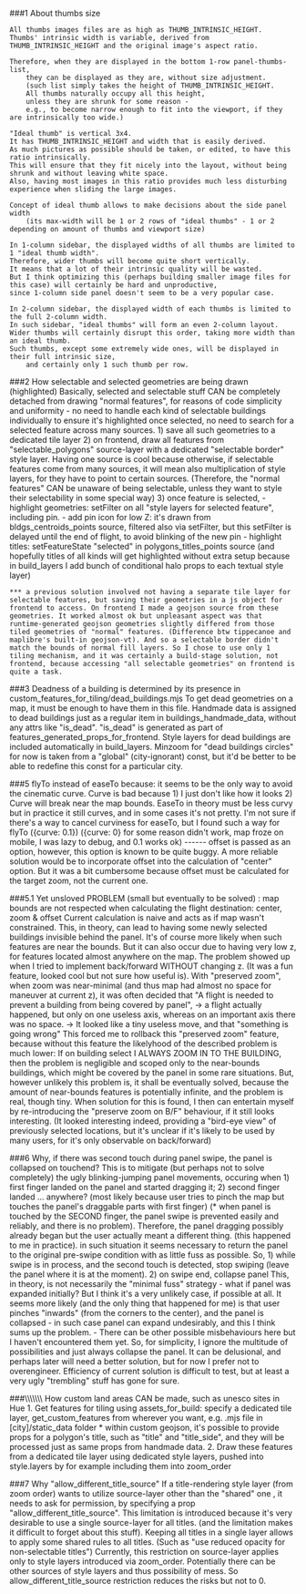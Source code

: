 ###1 About thumbs size

    All thumbs images files are as high as THUMB_INTRINSIC_HEIGHT.
    Thumbs' intrinsic width is variable, derived from THUMB_INTRINSIC_HEIGHT and the original image's aspect ratio.

    Therefore, when they are displayed in the bottom 1-row panel-thumbs-list,
        they can be displayed as they are, without size adjustment.
        (such list simply takes the height of THUMB_INTRINSIC_HEIGHT.
        All thumbs naturally occupy all this height,
        unless they are shrunk for some reason -
        e.g., to become narrow enough to fit into the viewport, if they are intrinsically too wide.)

    "Ideal thumb" is vertical 3x4.
    It has THUMB_INTRINSIC_HEIGHT and width that is easily derived.
    As much pictures as possible should be taken, or edited, to have this ratio intrinsically.
    This will ensure that they fit nicely into the layout, without being shrunk and without leaving white space.
    Also, having most images in this ratio provides much less disturbing experience when sliding the large images.

    Concept of ideal thumb allows to make decisions about the side panel width
        (its max-width will be 1 or 2 rows of "ideal thumbs" - 1 or 2 depending on amount of thumbs and viewport size)

    In 1-column sidebar, the displayed widths of all thumbs are limited to 1 "ideal thumb width".
    Therefore, wider thumbs will become quite short vertically.
    It means that a lot of their intrinsic quality will be wasted.
    But I think optimizing this (perhaps building smaller image files for this case) will certainly be hard and unproductive,
    since 1-column side panel doesn't seem to be a very popular case.

    In 2-column sidebar, the displayed width of each thumbs is limited to the full 2-column width.
    In such sidebar, "ideal thumbs" will form an even 2-column layout.
    Wider thumbs will certainly disrupt this order, taking more width than an ideal thumb.
    Such thumbs, except some extremely wide ones, will be displayed in their full intrinsic size,
        and certainly only 1 such thumb per row.




###2 How selectable and selected geometries are being drawn (highlighted)
    Basically, selected and selectable stuff CAN be completely detached from drawing "normal features",
    for reasons of code simplicity and uniformity
        - no need to handle each kind of selectable buildings individually to ensure it's highlighted once selected,
        no need to search for a selected feature across many sources.
    1) save all such geometries to a dedicated tile layer
    2) on frontend, draw all features from "selectable_polygons" source-layer with a dedicated "selectable border" style layer.
        Having one source is cool because otherwise, if selectable features come from many sources, it will mean also multiplication of style layers, for they have to point to certain sources.
        (Therefore, the "normal features" CAN be unaware of being selectable,
        unless they want to style their selectability in some special way)
    3) once feature is selected,
        - highlight geometries: setFilter on all "style layers for selected feature", including pin.
        - add pin icon for low Z: it's drawn from bldgs_centroids_points source, filtered also via setFilter, but this setFilter is delayed until the end of flight, to avoid blinking of the new pin
        - highlight titles: setFeatureState "selected" in polygons_titles_points source (and hopefully titles of all kinds will get highlighted without extra setup because in build_layers I add bunch of conditional halo props to each textual style layer)

    *** a previous solution involved not having a separate tile layer for selectable features, but saving their geometries in a js object for frontend to access. On frontend I made a geojson source from these geometries. It worked almost ok but unpleasant aspect was that runtime-generated geojson geometries slightly differed from those tiled geometries of "normal" features. (Difference btw tippecanoe and maplibre's built-in geojson-vt). And so a selectable border didn't match the bounds of normal fill layers. So I chose to use only 1 tiling mechanism, and it was certainly a build-stage solution, not frontend, because accessing "all selectable geometries" on frontend is quite a task.

###3
    Deadness of a building is determined by its presence in custom_features_for_tiling/dead_buildings.mjs
    To get dead geometries on a map, it must be enough to have them in this file.
    Handmade data is assigned to dead buildings just as a regular item in buildings_handmade_data, without any attrs like "is_dead".
    "is_dead" is generated as part of features_generated_props_for_frontend.
    Style layers for dead buildings are included automatically in build_layers.
    Minzoom for "dead buildings circles" for now is taken from a "global" (city-ignorant) const, 
        but it'd be better to be able to redefine this const for a particular city.


###5
    flyTo instead of easeTo because:
    it seems to be the only way to avoid the cinematic curve.
    Curve is bad because
    1) I just don't like how it looks
    2) Curve will break near the map bounds.
    EaseTo in theory must be less curvy but in practice it still curves,
    and in some cases it's not pretty.
    I'm not sure if there's a way to cancel curviness for easeTo,
    but I found such a way for flyTo ({curve: 0.1})
    ({curve: 0} for some reason didn't work, map froze on mobile, I was lazy to debug, and 0.1 works ok)
    ------
    offset is passed as an option,
    however, this option is known to be quite buggy.
    A more reliable solution would be to incorporate offset into the
    calculation of "center" option.
    But it was a bit cumbersome because offset must be
    calculated for the target zoom, not the current one.

###5.1 Yet unsloved PROBLEM (small but eventually to be solved)
    : map bounds are not respected when calculating the flight destination: center, zoom & offset
    Current calculation is naive and acts as if map wasn't constrained.
    This, in theory, can lead to having some newly selected buildings invisible behind the panel.
    It's of course more likely when such features are near the bounds.
    But it can also occur due to having very low z, for features located almost anywhere on the map.
    The problem showed up when I tried to implement back/forward WITHOUT changing z. (It was a fun feature, looked cool but not sure how useful is).
    With "preserved zoom", when zoom was near-minimal (and thus map had almost no space for maneuver at current z),
        it was often decided that "A flight is needed to prevent a building from being covered by panel",
        -> a flight actually happened, but only on one useless axis, whereas on an important axis there was no space.
        -> It looked like a tiny useless move, and that "something is going wrong"
    This forced me to rollback this "preserved zoom" feature,
        because without this feature the likelyhood of the described problem is much lower:
        If on building select I ALWAYS ZOOM IN TO THE BUILDING, then the problem is negligible
            and scoped only to the near-bounds buildings, which might be covered by the panel in some rare situations.
    But, however unlikely this problem is, it shall be eventually solved,
    because the amount of near-bounds features is potentially infinite, and the problem is real, though tiny.
    When solution for this is found,
        I then can entertain myself by re-introducing the "preserve zoom on B/F" behaviour, if it still looks interesting.
            (It looked interesting indeed, providing a "bird-eye view" of previously selected locations,
            but it's unclear if it's likely to be used by many users, for it's only observable on back/forward)




###6 Why, if there was second touch during panel swipe, the panel is collapsed on touchend?
    This is to mitigate (but perhaps not to solve completely) the ugly blinking-jumping panel movements,
        occuring when
            1) first finger landed on the panel and started dragging it;
            2) second finger landed ... anywhere? (most likely because user tries to pinch the map but touches the panel's draggable parts with first finger)
            (* when panel is touched by the SECOND finger, the panel swipe is prevented easily and reliably, and there is no problem).
        Therefore, the panel dragging possibly already began but the user actually meant a different thing.
        (this happened to me in practice).
        in such situation it seems necessary to return the panel to the original pre-swipe condition with as little fuss as possible.
        So,
            1) while swipe is in process, and the second touch is detected, stop swiping (leave the panel where it is at the moment).
            2) on swipe end, collapse panel
                This, in theory, is not necessarily the "minimal fuss" strategy -
                    what if panel was expanded initially?
                    But I think it's a very unlikely case, if possible at all.
                    It seems more likely (and the only thing that happened for me) is that user pinches "inwards" (from the corners to the center),
                    and the panel is collapsed - in such case panel can expand undesirably, and this I think sums up the problem. - There can be other possible misbehaviours here but I haven't encountered them yet.
                    So, for simplicity, I ignore the multitude of possibilities and just always collapse the panel.
                    It can be delusional, and perhaps later will need a better solution, but for now I prefer not to overengineer.
                    Efficiency of current solution is difficult to test, but at least a very ugly "trembling" stuff has gone for sure.



###\\\\\\\\\\\\\\     How custom land areas CAN be made, such as unesco sites in Hue
    1. Get features for tiling using assets_for_build:
        specify a dedicated tile layer, get_custom_features from wherever you want,
            e.g. .mjs file in [city]/static_data folder
        * within custom geojson, it's possible to provide props for a polygon's title,
            such as "title" and "title_side", and they will be processed just as same props from handmade data.
    2. Draw these features from a dedicated tile layer using dedicated style layers,
        pushed into style.layers by for example including them into zoom_order


###7 Why "allow_different_title_source"
    If a title-rendering style layer (from zoom order) wants to utilize source-layer other than the "shared" one
    , it needs to ask for permission, by specifying a prop "allow_different_title_source".
    This limitation is introduced because it's very desirable to use a single source-layer for all titles.
        (and the limitation makes it difficult to forget about this stuff).
        Keeping all titles in a single layer allows to apply some shared rules to all titles.
        (Such as "use reduced opacity for non-selectable titles")
    Currently, this restriction on source-layer applies only to style layers introduced via zoom_order.
    Potentially there can be other sources of style layers and thus possibility of mess.
    So allow_different_title_source restriction reduces the risks but not to 0.

